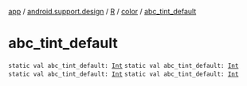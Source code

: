 [app](../../../index.md) / [android.support.design](../../index.md) / [R](../index.md) / [color](index.md) / [abc_tint_default](.)

# abc_tint_default

`static val abc_tint_default: `[`Int`](https://kotlinlang.org/api/latest/jvm/stdlib/kotlin/-int/index.html)
`static val abc_tint_default: `[`Int`](https://kotlinlang.org/api/latest/jvm/stdlib/kotlin/-int/index.html)
`static val abc_tint_default: `[`Int`](https://kotlinlang.org/api/latest/jvm/stdlib/kotlin/-int/index.html)
`static val abc_tint_default: `[`Int`](https://kotlinlang.org/api/latest/jvm/stdlib/kotlin/-int/index.html)